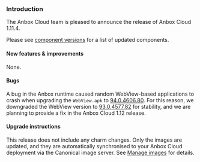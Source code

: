 ### Introduction

The Anbox Cloud team is pleased to announce the release of Anbox Cloud 1.11.4.

Please see [component versions](https://anbox-cloud.io/docs/component-versions) for a list of updated components.

#### New features & improvements

None.

#### Bugs

A bug in the Anbox runtime caused random WebView-based applications to crash when upgrading the `WebView.apk` to [94.0.4606.80](https://chromereleases.googleblog.com/2021/10/chrome-for-android-update.html). For this reason, we downgraded the WebView version to [93.0.4577.82](https://chromereleases.googleblog.com/2021/09/chrome-for-android-update.html) for stability, and we are planning to provide a fix in the Anbox Cloud 1.12 release.


#### Upgrade instructions

This release does not include any charm changes. Only the images are updated, and they are automatically synchronised to your Anbox Cloud deployment via the Canonical image server. See [Manage images](https://anbox-cloud.io/docs/howto/manage/images) for details.
